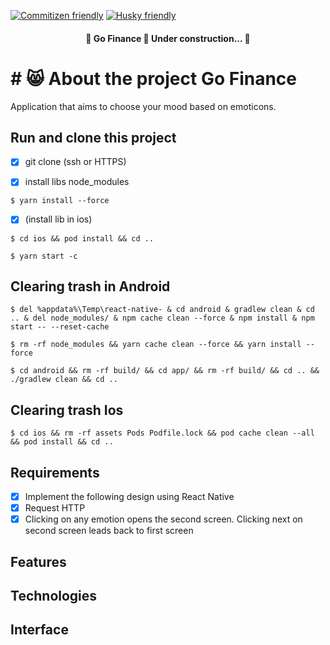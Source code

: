[![Commitizen friendly](https://img.shields.io/badge/Commitzen-friendly-%237159c1?style=for-the-badge&logo=ghost)](http://commitizen.github.io/cz-cli/) [![Husky friendly](https://img.shields.io/badge/Husky-friendly-%237159c1?style=for-the-badge&logo=ghost)](https://typicode.github.io/husky/#/)

<h4 align="center"> 
	🚧  Go Finance  🚀 Under construction...  🚧
</h4>

# # 😸 About the project Go Finance

Application that aims to choose your mood based on emoticons.

## Run and clone this project

- [x] git clone (ssh or HTTPS)

- [x] install libs node_modules

```
$ yarn install --force
```
- [x]  (install lib in ios)
```
$ cd ios && pod install && cd ..
```

```
$ yarn start -c
```

## Clearing trash in Android

```
$ del %appdata%\Temp\react-native- & cd android & gradlew clean & cd .. & del node_modules/ & npm cache clean --force & npm install & npm start -- --reset-cache
```
```
$ rm -rf node_modules && yarn cache clean --force && yarn install --force
```
```
$ cd android && rm -rf build/ && cd app/ && rm -rf build/ && cd .. && ./gradlew clean && cd ..
```

## Clearing trash Ios

```
$ cd ios && rm -rf assets Pods Podfile.lock && pod cache clean --all && pod install && cd ..
```

## Requirements
- [x] Implement the following design using React Native
- [x] Request HTTP
- [x] Clicking on any emotion opens the second screen. Clicking next on second screen leads back to first screen

## Features

## Technologies


## Interface
<p align="center">

</p>

